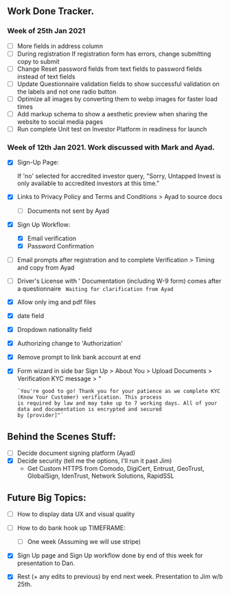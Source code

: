 ## Work Done Tracker.
### Week of 25th Jan 2021
- [ ] More fields in address column
- [ ] During registration If registration form has errors, change submitting copy to submit 
- [ ] Change Reset password fields from text fields to password fields instead of text fields
- [ ] Update Questionnaire validation fields to show successful validation on the labels and not one radio button
- [ ] Optimize all images by converting them to webp images for faster load times
- [ ] Add markup schema to show a aesthetic preview when sharing the website to social media pages
- [ ] Run complete Unit test on Investor Platform in readiness for launch

### Week of 12th Jan 2021. Work discussed with Mark and Ayad.

- [x] Sign-Up Page:

  If 'no' selected for accredited investor query, "Sorry, Untapped Invest is only available to accredited investors at
  this time."

- [x] Links to Privacy Policy and Terms and Conditions > Ayad to source docs
  - [ ] Documents not sent by Ayad
- [x] Sign Up Workflow:
  - [x] Email verification
  - [x] Password Confirmation
- [ ] Email prompts after registration and to complete Verification > Timing and copy from Ayad
- [ ] Driver's License with ' Documentation (including W-9 form) comes after a questionnaire
  ``` Waiting for clarification from Ayad```
- [x]  Allow only img and pdf files
- [x]  date field
- [x] Dropdown nationality field
- [x] Authorizing change to 'Authorization'
- [x] Remove prompt to link bank account at end
- [x] Form wizard in side bar Sign Up > About You > Upload Documents >
  Verification KYC message > "

      `You're good to go! Thank you for your patience as we complete KYC (Know Your Customer) verification. This process
      is required by law and may take up to 7 working days. All of your data and documentation is encrypted and secured
      by [provider]"`

## Behind the Scenes Stuff:

- [ ] Decide document signing platform (Ayad)
- [x] Decide security (tell me the options, I'll run it past Jim)
  - Get Custom HTTPS from Comodo, DigiCert, Entrust, GeoTrust, GlobalSign, IdenTrust, Network Solutions, RapidSSL

## Future Big Topics:

- [ ] How to display data UX and visual quality
- [ ] How to do bank hook up TIMEFRAME:
    - [ ] One week (Assuming we will use stripe)
- [x] Sign Up page and Sign Up workflow done by end of this week for presentation to Dan.
- [x] Rest (+ any edits to previous) by end next week. Presentation to Jim w/b 25th.

